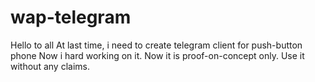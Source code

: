 # wap-telegram

Hello to all
At last time, i need to create telegram client for push-button phone
Now i hard working on it. Now it is proof-on-concept only.
Use it without any claims.
